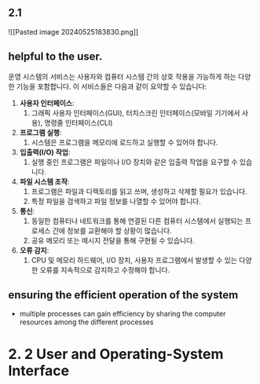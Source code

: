 
## 2.1 

![[Pasted image 20240525183830.png]]

## helpful to the user.
운영 시스템의 서비스는 사용자와 컴퓨터 시스템 간의 상호 작용을 가능하게 하는 다양한 기능을 포함합니다. 이 서비스들은 다음과 같이 요약할 수 있습니다:

1. **사용자 인터페이스**: 
	1. 그래픽 사용자 인터페이스(GUI), 터치스크린 인터페이스(모바일 기기에서 사용), 명령줄 인터페이스(CLI) 
2. **프로그램 실행**: 
	1. 시스템은 프로그램을 메모리에 로드하고 실행할 수 있어야 합니다. 
3.  **입출력(I/O) 작업**: 
	1. 실행 중인 프로그램은 파일이나 I/O 장치와 같은 입출력 작업을 요구할 수 있습니다. 
4. **파일 시스템 조작**: 
	1. 프로그램은 파일과 디렉토리를 읽고 쓰며, 생성하고 삭제할 필요가 있습니다. 
	2. 특정 파일을 검색하고 파일 정보를 나열할 수 있어야 합니다. 
5.  **통신**: 
	1. 동일한 컴퓨터나 네트워크를 통해 연결된 다른 컴퓨터 시스템에서 실행되는 프로세스 간에 정보를 교환해야 할 상황이 많습니다. 
	2. 공유 메모리 또는 메시지 전달을 통해 구현될 수 있습니다.
6. **오류 감지**: 
	1. CPU 및 메모리 하드웨어, I/O 장치, 사용자 프로그램에서 발생할 수 있는 다양한 오류를 지속적으로 감지하고 수정해야 합니다. 

## ensuring the efficient operation of the system
- multiple processes can gain efficiency by sharing the computer resources among the different processes

# 2. 2 User and Operating-System Interface


